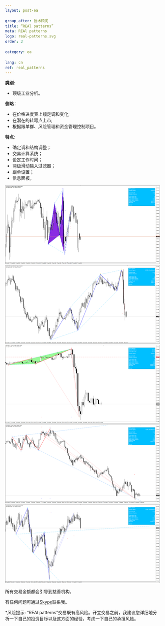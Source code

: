 ```yaml
---
layout: post-ea

group_after: 技术顾问
title: “REAl patterns”
meta: REAl patterns
logo: real-patterns.svg
order: 3

category: ea

lang: cn
ref: real_patterns
---
```


**类别**:
  - 顶级工业分析。

**侧略**：
  - 在价格进度表上规定调和变化;
  - 在潜在的转弯点上市;
  - 根据跟单群、风险管理和资金管理控制项目。

**特点**:
  - 确定调和结构调整；
  - 交易计算系统；
  - 设定工作时间；
  - 两级滑动输入过滤器；
  - 跟单设置；
  - 信息面板。

<a data-fancybox="gallery" href="/img/ea/en/ENG - USDCHF M15 (2017).png"><img src="/img/ea/en/ENG - USDCHF M15 (2017).png" alt=""></a>
<a data-fancybox="gallery" href="/img/ea/en/ENG - USDJPY M30 (2017).png"><img src="/img/ea/en/ENG - USDJPY M30 (2017).png" alt=""></a>
<a data-fancybox="gallery" href="/img/ea/en/ENG - GBPUSD H1 (2016).png"><img src="/img/ea/en/ENG - GBPUSD H1 (2016).png" alt=""></a>
<a data-fancybox="gallery" href="/img/ea/en/ENG - EURUSD H4 (2010).png"><img src="/img/ea/en/ENG - EURUSD H4 (2010).png" alt=""></a>
<a data-fancybox="gallery" href="/img/ea/en/ENG - AUDUSD D1 (2016-2017).png"><img src="/img/ea/en/ENG - AUDUSD D1 (2016-2017).png" alt=""></a>

所有交易金额都会引导到慈善机构。

有任何问题可通过<a href="skype:chutkoy89?chat" target="_blank">Skype</a>联系我。

*风险提示: “REAl patterns”交易既有高风险。开立交易之前，我建议您详细地分析一下自己的投资目标以及这方面的经验，考虑一下自己的承担风险。

